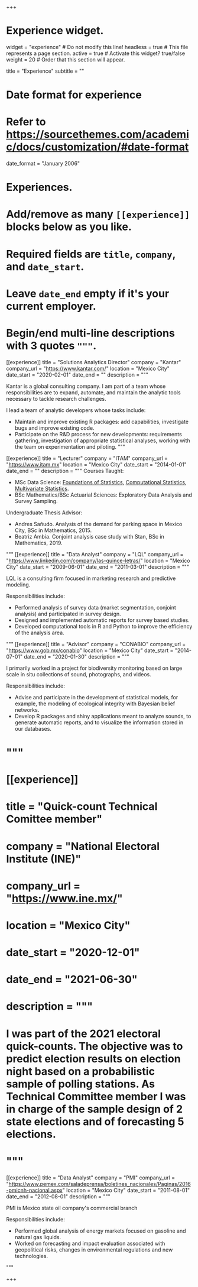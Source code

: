 +++
# Experience widget.
widget = "experience"  # Do not modify this line!
headless = true  # This file represents a page section.
active = true # Activate this widget? true/false
weight = 20  # Order that this section will appear.

title = "Experience"
subtitle = ""

# Date format for experience
#   Refer to https://sourcethemes.com/academic/docs/customization/#date-format
date_format = "January 2006"

# Experiences.
#   Add/remove as many `[[experience]]` blocks below as you like.
#   Required fields are `title`, `company`, and `date_start`.
#   Leave `date_end` empty if it's your current employer.
#   Begin/end multi-line descriptions with 3 quotes `"""`.

[[experience]]
  title = "Solutions Analytics Director"
  company = "Kantar"
  company_url = "https://www.kantar.com/"
  location = "Mexico City"
  date_start = "2020-02-01"
  date_end = ""
  description = """
  
  Kantar is a global consulting company. I am part of a team whose responsibilities are to expand, automate, and maintain the analytic tools necessary to tackle research challenges. 
  
  I lead a team of analytic developers whose tasks include:
  
  * Maintain and improve existing R packages: add capabilities, investigate bugs and improve existing code.  
  * Participate on the R&D process for new developments: requirements gathering, investigation of appropriate statistical analyses, working with the team on experimentation and piloting.
  """


[[experience]]
  title = "Lecturer"
  company = "ITAM"
  company_url = "https://www.itam.mx"
  location = "Mexico City"
  date_start = "2014-01-01"
  date_end = ""
  description = """
  Courses Taught:
  
  * MSc Data Science: [Foundations of Statistics](https://tereom.github.io/fundamentos/), [Computational Statistics](https://tereom.github.io/est-computacional-2019/), [Multivariate Statistics](https://est-mult.netlify.com).
  * BSc Mathematics/BSc Actuarial Sciences: Exploratory Data Analysis and Survey Sampling.
    
  Undergraduate Thesis Advisor:
  
  * Andres Sañudo. Analysis of the demand for parking space in Mexico City, BSc in Mathematics, 2015.  
  * Beatriz Ambia. Conjoint analysis case study with Stan, BSc in Mathematics, 2019.
  
  """
[[experience]]
  title = "Data Analyst"
  company = "LQL"
  company_url = "https://www.linkedin.com/company/las-quince-letras/"
  location = "Mexico City"
  date_start = "2009-06-01"
  date_end = "2011-03-01"
  description = """
  
  LQL is a consulting firm focused in marketing research and predictive modeling.
  
  Responsibilities include:
  
  * Performed analysis of survey data (market segmentation, conjoint analysis) and participated in survey design.
  * Designed and implemented automatic reports for survey based studies.
  * Developed computational tools in R and Python to improve the efficiency of the analysis area.

  """
[[experience]]
  title = "Advisor"
  company = "CONABIO"
  company_url = "https://www.gob.mx/conabio"
  location = "Mexico City"
  date_start = "2014-07-01"
  date_end = "2020-01-30"
  description = """
  
  I primarily worked in a project for biodiversity monitoring based on large scale in situ collections of sound, photographs, and videos.
  
  Responsibilities include:
  
  * Advise and participate in the development of statistical models, for example, the modeling of ecological integrity with Bayesian belief networks.
  * Develop R packages and shiny applications meant to analyze sounds, to generate automatic reports, and to visualize the information stored in our databases.
#   """
#   
# [[experience]]
#   title = "Quick-count Technical Comittee member"
#   company = "National Electoral Institute (INE)"
#   company_url = "https://www.ine.mx/"
#   location = "Mexico City"
#   date_start = "2020-12-01"
#   date_end = "2021-06-30"
#   description = """
#   
#   I was part of the 2021 electoral quick-counts. The objective was to predict election results on election night based on a probabilistic sample of polling stations. As Technical Committee member I was in charge of the sample design of 2 state elections and of forecasting 5 elections.
# 
# 
#   """

[[experience]]
  title = "Data Analyst"
  company = "PMI"
  company_url = "https://www.pemex.com/saladeprensa/boletines_nacionales/Paginas/2016-pmicnh-nacional.aspx"
  location = "Mexico City"
  date_start = "2011-08-01"
  date_end = "2012-08-01"
  description = """
  
  PMI is Mexico state oil company's commercial branch
  
  Responsibilities include:
  
  * Performed global analysis of energy markets focused on gasoline and natural gas liquids.
  * Worked on forecasting and impact evaluation associated with geopolitical risks, changes in environmental regulations and new technologies.

  """


+++
